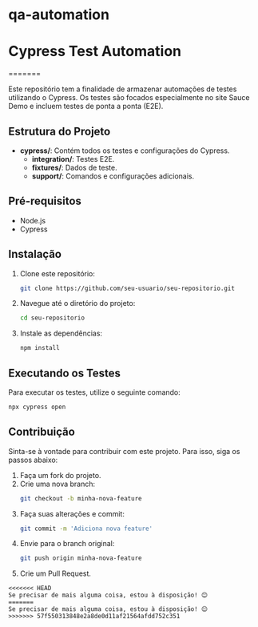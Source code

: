 # qa-automation

# Cypress Test Automation
=======

Este repositório tem a finalidade de armazenar automações de testes utilizando o Cypress. Os testes são focados especialmente no site Sauce Demo e incluem testes de ponta a ponta (E2E).

## Estrutura do Projeto

- **cypress/**: Contém todos os testes e configurações do Cypress.
  - **integration/**: Testes E2E.
  - **fixtures/**: Dados de teste.
  - **support/**: Comandos e configurações adicionais.

## Pré-requisitos

- Node.js
- Cypress

## Instalação

1. Clone este repositório:
   ```bash
   git clone https://github.com/seu-usuario/seu-repositorio.git
   ```
2. Navegue até o diretório do projeto:
   ```bash
   cd seu-repositorio
   ```
3. Instale as dependências:
   ```bash
   npm install
   ```

## Executando os Testes

Para executar os testes, utilize o seguinte comando:
```bash
npx cypress open
```

## Contribuição

Sinta-se à vontade para contribuir com este projeto. Para isso, siga os passos abaixo:

1. Faça um fork do projeto.
2. Crie uma nova branch:
   ```bash
   git checkout -b minha-nova-feature
   ```
3. Faça suas alterações e commit:
   ```bash
   git commit -m 'Adiciona nova feature'
   ```
4. Envie para o branch original:
   ```bash
   git push origin minha-nova-feature
   ```
5. Crie um Pull Request.

```
<<<<<<< HEAD
Se precisar de mais alguma coisa, estou à disposição! 😊
=======
Se precisar de mais alguma coisa, estou à disposição! 😊
>>>>>>> 57f550313848e2a8de0d11af21564afdd752c351
